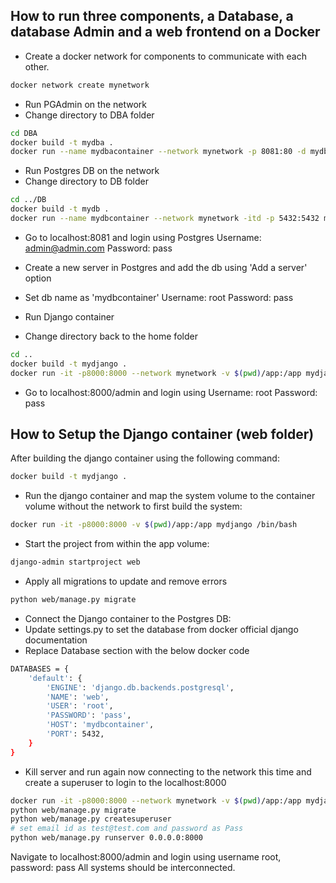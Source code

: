 ## How to run three components, a Database, a database Admin and a web frontend on a Docker

- Create a docker network for components to communicate with each other.
```sh
docker network create mynetwork
```
- Run PGAdmin on the network
- Change directory to DBA folder
```sh
cd DBA
docker build -t mydba .
docker run --name mydbacontainer --network mynetwork -p 8081:80 -d mydba
```

- Run Postgres DB on the network
- Change directory to DB folder
```sh
cd ../DB
docker build -t mydb .
docker run --name mydbcontainer --network mynetwork -itd -p 5432:5432 mydb 
```

- Go to localhost:8081 and login using Postgres 
Username: admin@admin.com
Password: pass

- Create a new server in Postgres and add the db using 'Add a server' option
- Set db name as 'mydbcontainer' 
Username: root
Password: pass

- Run Django container
- Change directory back to the home folder
```sh
cd ..
docker build -t mydjango .
docker run -it -p8000:8000 --network mynetwork -v $(pwd)/app:/app mydjango /bin/bash
```
- Go to localhost:8000/admin and login using 
Username: root
Password: pass

## How to Setup the Django container (web folder)
After building the django container using the following command:
```sh
docker build -t mydjango .
```
- Run the django container and map the system volume to the container volume without the network to first build the system:
```sh
docker run -it -p8000:8000 -v $(pwd)/app:/app mydjango /bin/bash
```
- Start the project from within the app volume: 
```sh
django-admin startproject web
```
- Apply all migrations to update and remove errors
```sh
python web/manage.py migrate
```

- Connect the Django container to the Postgres DB:
- Update settings.py to set the database from docker official django documentation
- Replace Database section with  the below docker code
```sh
DATABASES = {
    'default': {
        'ENGINE': 'django.db.backends.postgresql',
        'NAME': 'web',
        'USER': 'root',
        'PASSWORD': 'pass',
        'HOST': 'mydbcontainer',
        'PORT': 5432,
    }
}
```

- Kill server and run again now connecting to the network this time and create a superuser to login to the localhost:8000
```sh
docker run -it -p8000:8000 --network mynetwork -v $(pwd)/app:/app mydjango /bin/bash
python web/manage.py migrate
python web/manage.py createsuperuser
# set email id as test@test.com and password as Pass
python web/manage.py runserver 0.0.0.0:8000
```
Navigate to localhost:8000/admin and login using username root, password: pass
All systems should be interconnected.
